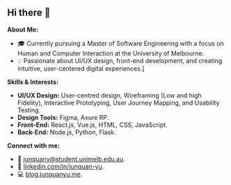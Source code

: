 ## Hi there 👋

**About Me:**

* 🎓 Currently pursuing a Master of Software Engineering with a focus on Human and Computer Interaction at the University of Melbourne.
* 💡 Passionate about UI/UX design, front-end development, and creating intuitive, user-centered digital experiences.]

**Skills & Interests:**

* **UI/UX Design:** User-centred design, Wireframing (Low and high Fidelity), Interactive Prototyping, User Journey Mapping, and Usability Testing.
* **Design Tools:** Figma, Axure RP.
* **Front-End:** React.js, Vue.js, HTML, CSS, JavaScript.
* **Back-End:** Node.js, Python, Flask.

**Connect with me:**

* 📧 junquany@student.unimelb.edu.au.
* 💼 [linkedin.com/in/junquan-yu](http://linkedin.com/in/junquan-yu).
* 💻 [blog.junquanyu.me](http://blog.junquanyu.me).
